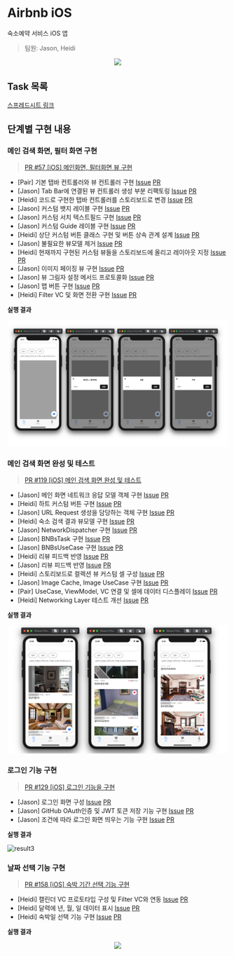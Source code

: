 # Airbnb iOS

숙소예약 서비스 iOS 앱

> 팀원: Jason, Heidi

<p align="center"><img width=300 src="demo.gif"></p>

## Task 목록

[스프레드시트 링크][spreadsheet]

## 단계별 구현 내용

### 메인 검색 화면, 필터 화면 구현

> [PR #57 [iOS] 메인화면, 필터화면 뷰 구현][pr57]

* [Pair] 기본 탭바 컨트롤러와 뷰 컨트롤러 구현 [Issue][issue3] [PR][pr4]
* [Jason] Tab Bar에 연결된 뷰 컨트롤러 생성 부분 리팩토링 [Issue][issue11] [PR][pr12]
* [Heidi] 코드로 구현한 탭바 컨트롤러를 스토리보드로 변경 [Issue][issue15] [PR][pr16]
* [Jason] 커스텀 뱃지 레이블 구현 [Issue][issue6] [PR][pr20]
* [Jason] 커스텀 서치 텍스트필드 구현 [Issue][issue7] [PR][pr22]
* [Jason] 커스텀 Guide 레이블 구현 [Issue][issue8] [PR][pr23]
* [Heidi] 상단 커스텀 버튼 클래스 구현 및 버튼 상속 관계 설계 [Issue][issue14] [PR][pr25]
* [Jason] 불필요한 뷰모델 제거 [Issue][issue27] [PR][pr28]
* [Heidi] 현재까지 구현된 커스텀 뷰들을 스토리보드에 올리고 레이아웃 지정 [Issue][issue30] [PR][pr35]
* [Jason] 이미지 페이징 뷰 구현 [Issue][issue5] [PR][pr37]
* [Jason] 뷰 그림자 설정 메서드 프로토콜화 [Issue][issue34] [PR][pr38]
* [Jason] 맵 버튼 구현 [Issue][issue40] [PR][pr46]
* [Heidi] Filter VC 및 화면 전환 구현 [Issue][issue49] [PR][pr56]

**실행 결과**

![result1](result1.png)

### 메인 검색 화면 완성 및 테스트

> [PR #119 [iOS] 메인 검색 화면 완성 및 테스트][pr119]

* [Jason] 메인 화면 네트워크 응답 모델 객체 구현 [Issue][issue43] [PR][pr53]
* [Heidi] 하트 커스텀 버튼 구현 [Issue][issue61] [PR][pr62]
* [Jason] URL Request 생성을 담당하는 객체 구현 [Issue][issue42] [PR][pr54]
* [Heidi] 숙소 검색 결과 뷰모델 구현 [Issue][issue71] [PR][pr74]
* [Jason] NetworkDispatcher 구현 [Issue][issue44] [PR][pr78]
* [Jason] BNBsTask 구현 [Issue][issue48] [PR][pr79]
* [Jason] BNBsUseCase 구현 [Issue][issue55] [PR][pr82]
* [Heidi] 리뷰 피드백 반영 [Issue][issue77] [PR][pr80]
* [Jason] 리뷰 피드백 반영 [Issue][issue83] [PR][pr85]
* [Heidi] 스토리보드로 컬렉션 뷰 커스텀 셀 구성 [Issue][issue70] [PR][pr87]
* [Jason] Image Cache, Image UseCase 구현 [Issue][issue86] [PR][pr93]
* [Pair] UseCase, ViewModel, VC 연결 및 셀에 데이터 디스플레이 [Issue][issue97] [PR][pr100]
* [Heidi] Networking Layer 테스트 개선 [Issue][issue107] [PR][pr118]

**실행 결과**

![result2](result2.png)

### 로그인 기능 구현

> [PR #129 [iOS] 로그인 기능을 구현][pr129]

* [Jason] 로그인 화면 구성 [Issue][issue103] [PR][pr105]
* [Jason] GitHub OAuth인증 및 JWT 토큰 저장 기능 구현 [Issue][issue104] [PR][pr112]
* [Jason] 조건에 따라 로그인 화면 띄우는 기능 구현 [Issue][issue113] [PR][pr127]

**실행 결과**

![result3](https://user-images.githubusercontent.com/38216027/83595180-31f76700-a59c-11ea-987f-fd7df9c56bed.gif)

### 날짜 선택 기능 구현

> [PR #158 [iOS] 숙박 기간 선택 기능 구현][pr158]

* [Heidi] 캘린더 VC 프로토타입 구성 및 Filter VC와 연동 [Issue][issue130] [PR][pr134]
* [Heidi] 달력에 년, 월, 일 데이터 표시 [Issue][issue142] [PR][pr152]
* [Heidi] 숙박일 선택 기능 구현 [Issue][issue153] [PR][pr157]

**실행 결과**

<p align="center"><img width=300 src="calendar.gif"></p>


[spreadsheet]: https://docs.google.com/spreadsheets/d/1mEWSSgX4h4rGINgtG6D2y6Qk0B0QxjHbdrxlQimck3Y/edit?usp=sharing

[issue3]: https://github.com/codesquad-member-2020/airbnb-02/issues/3
[issue5]: https://github.com/codesquad-member-2020/airbnb-02/issues/5
[issue6]: https://github.com/codesquad-member-2020/airbnb-02/issues/6
[issue7]: https://github.com/codesquad-member-2020/airbnb-02/issues/7
[issue8]: https://github.com/codesquad-member-2020/airbnb-02/issues/8
[issue11]: https://github.com/codesquad-member-2020/airbnb-02/issues/11
[issue14]: https://github.com/codesquad-member-2020/airbnb-02/issues/14
[issue15]: https://github.com/codesquad-member-2020/airbnb-02/issues/15
[issue27]: https://github.com/codesquad-member-2020/airbnb-02/issues/27
[issue30]: https://github.com/codesquad-member-2020/airbnb-02/issues/30
[issue34]: https://github.com/codesquad-member-2020/airbnb-02/issues/34
[issue40]: https://github.com/codesquad-member-2020/airbnb-02/issues/40
[issue42]: https://github.com/codesquad-member-2020/airbnb-02/issues/42
[issue43]: https://github.com/codesquad-member-2020/airbnb-02/issues/43
[issue44]: https://github.com/codesquad-member-2020/airbnb-02/issues/44
[issue48]: https://github.com/codesquad-member-2020/airbnb-02/issues/48
[issue49]: https://github.com/codesquad-member-2020/airbnb-02/issues/49
[issue55]: https://github.com/codesquad-member-2020/airbnb-02/issues/55
[issue61]: https://github.com/codesquad-member-2020/airbnb-02/issues/61
[issue70]: https://github.com/codesquad-member-2020/airbnb-02/issues/70
[issue71]: https://github.com/codesquad-member-2020/airbnb-02/issues/71
[issue77]: https://github.com/codesquad-member-2020/airbnb-02/issues/77
[issue83]: https://github.com/codesquad-member-2020/airbnb-02/issues/83
[issue86]: https://github.com/codesquad-member-2020/airbnb-02/issues/86
[issue97]: https://github.com/codesquad-member-2020/airbnb-02/issues/97
[issue103]: https://github.com/codesquad-member-2020/airbnb-02/issues/103
[issue104]: https://github.com/codesquad-member-2020/airbnb-02/issues/104
[issue107]: https://github.com/codesquad-member-2020/airbnb-02/issues/107
[issue113]: https://github.com/codesquad-member-2020/airbnb-02/issues/113
[issue130]: https://github.com/codesquad-member-2020/airbnb-02/issues/130
[issue142]: https://github.com/codesquad-member-2020/airbnb-02/issues/142
[issue153]: https://github.com/codesquad-member-2020/airbnb-02/issues/153

[pr4]: https://github.com/codesquad-member-2020/airbnb-02/pull/4
[pr12]: https://github.com/codesquad-member-2020/airbnb-02/pull/12
[pr16]: https://github.com/codesquad-member-2020/airbnb-02/pull/16
[pr20]: https://github.com/codesquad-member-2020/airbnb-02/pull/20
[pr22]: https://github.com/codesquad-member-2020/airbnb-02/pull/22
[pr23]: https://github.com/codesquad-member-2020/airbnb-02/pull/23
[pr25]: https://github.com/codesquad-member-2020/airbnb-02/pull/25
[pr28]: https://github.com/codesquad-member-2020/airbnb-02/pull/28
[pr35]: https://github.com/codesquad-member-2020/airbnb-02/pull/35
[pr37]: https://github.com/codesquad-member-2020/airbnb-02/pull/37
[pr38]: https://github.com/codesquad-member-2020/airbnb-02/pull/38
[pr46]: https://github.com/codesquad-member-2020/airbnb-02/pull/46
[pr53]: https://github.com/codesquad-member-2020/airbnb-02/pull/53
[pr54]: https://github.com/codesquad-member-2020/airbnb-02/pull/54
[pr56]: https://github.com/codesquad-member-2020/airbnb-02/pull/56
[pr57]: https://github.com/codesquad-member-2020/airbnb-02/pull/57
[pr62]: https://github.com/codesquad-member-2020/airbnb-02/pull/62
[pr74]: https://github.com/codesquad-member-2020/airbnb-02/pull/74
[pr78]: https://github.com/codesquad-member-2020/airbnb-02/pull/78
[pr79]: https://github.com/codesquad-member-2020/airbnb-02/pull/79
[pr80]: https://github.com/codesquad-member-2020/airbnb-02/pull/80
[pr82]: https://github.com/codesquad-member-2020/airbnb-02/pull/82
[pr85]: https://github.com/codesquad-member-2020/airbnb-02/pull/85
[pr87]: https://github.com/codesquad-member-2020/airbnb-02/pull/87
[pr93]: https://github.com/codesquad-member-2020/airbnb-02/pull/93
[pr100]: https://github.com/codesquad-member-2020/airbnb-02/pull/100
[pr105]: https://github.com/codesquad-member-2020/airbnb-02/pull/105
[pr112]: https://github.com/codesquad-member-2020/airbnb-02/pull/112
[pr118]: https://github.com/codesquad-member-2020/airbnb-02/pull/118
[pr119]: https://github.com/codesquad-member-2020/airbnb-02/pull/119
[pr127]: https://github.com/codesquad-member-2020/airbnb-02/pull/127
[pr129]: https://github.com/codesquad-member-2020/airbnb-02/pull/129
[pr134]: https://github.com/codesquad-member-2020/airbnb-02/pull/134
[pr152]: https://github.com/codesquad-member-2020/airbnb-02/pull/152
[pr157]: https://github.com/codesquad-member-2020/airbnb-02/pull/157
[pr158]: https://github.com/codesquad-member-2020/airbnb-02/pull/158



